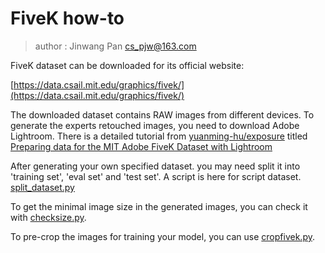 # FiveK how-to
> author : Jinwang Pan cs_pjw@163.com


FiveK dataset can be downloaded for its official website: 

[https://data.csail.mit.edu/graphics/fivek/](https://data.csail.mit.edu/graphics/fivek/)

The downloaded dataset contains RAW images from different devices. To generate the experts retouched images, you need to download Adobe Lightroom. There is a detailed tutorial from [yuanming-hu/exposure](https://github.com/yuanming-hu/exposure) titled [Preparing data for the MIT Adobe FiveK Dataset with Lightroom](https://github.com/yuanming-hu/exposure/wiki/Preparing-data-for-the-MIT-Adobe-FiveK-Dataset-with-Lightroom)

After generating your own specified dataset. you may need split it into 'training set', 'eval set' and 'test set'. A script is here for script dataset. [split_dataset.py](./split_dataset.py)

To get the minimal image size in the generated images, you can check it with [checksize.py](./checksize.py).

To pre-crop the images for training your model, you can use [cropfivek.py](./cropfivek.py).